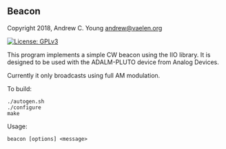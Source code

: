 Beacon
------------

Copyright 2018, Andrew C. Young <andrew@vaelen.org>

[![License: GPLv3](https://img.shields.io/badge/license-GPL3-blue.svg)](COPYING)

This program implements a simple CW beacon using the IIO library.  It is designed to be used with the ADALM-PLUTO device from Analog Devices.

Currently it only broadcasts using full AM modulation.

To build:
```
./autogen.sh
./configure
make
```

Usage:
```
beacon [options] <message>
```